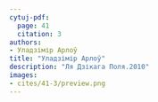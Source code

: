 ```yaml
---
cytuj-pdf:
  page: 41
  citation: 3
authors:
- Уладзімір Арлоў
title: "Уладзімір Арлоў"
description: "Ля Дзікага Поля.2010"
images:
- cites/41-3/preview.png
---
```

